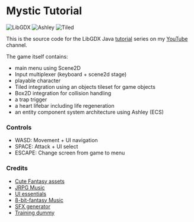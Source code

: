 # Mystic Tutorial

![LibGDX](https://img.shields.io/badge/LibGDX-1.13.5-green)
![Ashley](https://img.shields.io/badge/Ashley-1.7.4-blue)
![Tiled](https://img.shields.io/badge/Tiled-1.11-red)

This is the source code for the LibGDX Java [tutorial](https://www.youtube.com/playlist?list=PLTKHCDn5RKK8us8DL7OGqgp4rQQByiX0C) series on my
[YouTube](https://www.youtube.com/Quillraven) channel.

The game itself contains:
- main menu using Scene2D
- Input multiplexer (keyboard + scene2d stage)
- playable character
- Tiled integration using an objects tileset for game objects
- Box2D integration for collision handling
- a trap trigger
- a heart lifebar including life regeneration
- an entity component system architecture using Ashley (ECS)

### Controls

- WASD: Movement + UI navigation
- SPACE: Attack + UI select
- ESCAPE: Change screen from game to menu

### Credits
- [Cute Fantasy assets](https://kenmi-art.itch.io/cute-fantasy-rpg)
- [JRPG Music](https://yubatake.bandcamp.com/album/jrpg-collection)
- [UI essentials](https://crusenho.itch.io/complete-ui-essential-pack)
- [8-bit-fantasy Music](https://xdeviruchi.itch.io/8-bit-fantasy-adventure-music-pack)
- [SFX generator](https://sfxr.me/)
- [Training dummy](https://elthen.itch.io/2d-pixel-art-training-dummy)
